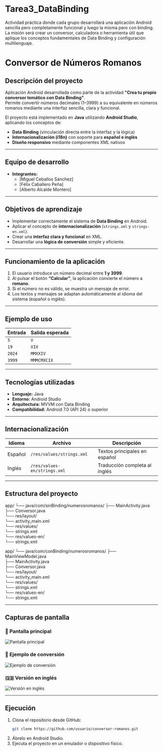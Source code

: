 # Tarea3_DataBinding
Actividad práctica donde cada grupo desarrollará una aplicación Android sencilla pero completamente funcional y luego la misma pero con binding. La misión será crear un conversor, calculadora o herramienta útil que aplique los conceptos fundamentales de Data Binding y configuración multilenguaje.

# Conversor de Números Romanos

## Descripción del proyecto
Aplicación Android desarrollada como parte de la actividad **"Crea tu propio conversor temático con Data Binding"**.  
Permite convertir números decimales (1–3999) a su equivalente en números romanos mediante una interfaz sencilla, clara y funcional.  

El proyecto está implementado en **Java** utilizando **Android Studio**, aplicando los conceptos de:
- **Data Binding** (vinculación directa entre la interfaz y la lógica)
- **Internacionalización (i18n)** con soporte para **español e inglés**
- **Diseño responsivo** mediante componentes XML nativos

---

## Equipo de desarrollo
- **Integrantes:**
  - [Miguel Ceballos Sánchez]
  - [Félix Caballero Peña]
  - [Alberto Alcalde Montero]
  
---

## Objetivos de aprendizaje
- Implementar correctamente el sistema de **Data Binding** en Android.
- Aplicar el concepto de **internacionalización** (`strings.xml` y `strings-en.xml`).
- Crear una **interfaz clara y funcional** en XML.
- Desarrollar una **lógica de conversión** simple y eficiente.

---

## Funcionamiento de la aplicación

1. El usuario introduce un número decimal entre **1 y 3999**.  
2. Al pulsar el botón **“Calcular”**, la aplicación convierte el número a **romano**.  
3. Si el número no es válido, se muestra un mensaje de error.  
4. Los textos y mensajes se adaptan automáticamente al idioma del sistema (español o inglés).

---

## Ejemplo de uso
| Entrada | Salida esperada |
|----------|----------------|
| `5`      | `V`            |
| `19`     | `XIX`          |
| `2024`   | `MMXXIV`       |
| `3999`   | `MMMCMXCIX`    |

---

## Tecnologías utilizadas
- **Lenguaje:** Java  
- **Entorno:** Android Studio  
- **Arquitectura:** MVVM con Data Binding  
- **Compatibilidad:** Android 7.0 (API 24) o superior  

---

## Internacionalización
| Idioma | Archivo | Descripción |
|---------|----------|-------------|
| Español | `/res/values/strings.xml` | Textos principales en español |
| Inglés | `/res/values-en/strings.xml` | Traducción completa al inglés |

---

## Estructura del proyecto
app/
└── java/com/sinBinding/numerosromanos/
├── MainActivity.java  
├── Conversor.java  
└── res/layout/  
└── activity_main.xml  
└── res/values/  
└── strings.xml  
└── res/values-en/  
└── strings.xml  

app/
└── java/com/conBinding/numerosromanos/
├── MainViewModel.java  
├── MainActivity.java  
├── Conversor.java  
└── res/layout/  
└── activity_main.xml  
└── res/values/  
└── strings.xml  
└── res/values-en/  
└── strings.xml  

---

## Capturas de pantalla

### 📱 Pantalla principal
![Pantalla principal](./resources/pantalla_principal.png)

### 🔢 Ejemplo de conversión
![Ejemplo de conversión](./resources/ejemplo_conversion.png)

### 🇬🇧 Versión en inglés
![Versión en inglés](./resources/version_ingles.png)

---

## Ejecución
1. Clona el repositorio desde GitHub:  
   ```bash
   git clone https://github.com/usuario/conversor-romanos.git
   ```
2. Ábrelo en Android Studio.  
3. Ejecuta el proyecto en un emulador o dispositivo físico.  

